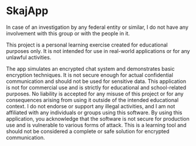 # SkajApp

In case of an investigation by any federal entity or similar, I do not have any involvement with this group or with the people in it.

This project is a personal learning exercise created for educational purposes only. It is not intended for use in real-world applications or for any unlawful activities.

The app simulates an encrypted chat system and demonstrates basic encryption techniques. It is not secure enough for actual confidential communication and should not be used for sensitive data.
This application is not for commercial use and is strictly for educational and school-related purposes.
No liability is accepted for any misuse of this project or for any consequences arising from using it outside of the intended educational context.
I do not endorse or support any illegal activities, and I am not affiliated with any individuals or groups using this software.
By using this application, you acknowledge that the software is not secure for production use and is vulnerable to various forms of attack. This is a learning tool and should not be considered a complete or safe solution for encrypted communication.
